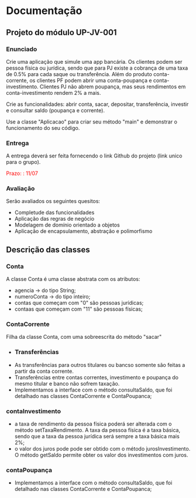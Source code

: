 # Documentação
## Projeto do módulo UP-JV-001
### Enunciado
Crie uma aplicação que simule uma app bancária. Os clientes podem ser pessoa física ou jurídica, sendo que para PJ existe a cobrança de uma taxa de 0.5% para cada saque ou transferência. Além do produto conta-corrente, os clientes PF podem abrir uma conta-poupança e conta-investimento. Clientes PJ não abrem poupança, mas seus rendimentos em conta-investimento rendem 2% a mais.

Crie as funcionalidades: abrir conta, sacar, depositar, transferência, investir e consultar saldo (poupança e corrente).

Use a classe "Aplicacao" para criar seu método "main" e demonstrar o funcionamento do seu código.

### Entrega
A entrega deverá ser feita fornecendo o link Github do projeto (link unico para o grupo).

<p style="color:red">Prazo: : 11/07</p>

### Avaliação
Serão avaliados os seguintes quesitos:

- Completude das funcionalidades
- Aplicação das regras de negócio
- Modelagem de domínio orientado a objetos
- Aplicação de encapsulamento, abstração e polimorfismo

## Descrição das classes
### Conta
A classe Conta é uma classe abstrata com os atributos:
- agencia -> do tipo String;
- numeroConta -> do tipo inteiro;
- contas que começam com "0" são pessoas jurídicas;
- contaas que começam com "11" são pessoas físicas;
### ContaCorrente
Filha da classe Conta, com uma sobreescrita do método "sacar" 
- ### Transferências
- As transferências para outros titulares ou bancso somente são feitas a partir da conta corrente. 
- Transferências entre contas correntes, investimento e poupança do mesmo titular e banco não sofrem taxação.
- Implementamos a interface com o método consultaSaldo, que foi detalhado nas classes ContaCorrente e ContaPoupanca; 
### contaInvestimento
- a taxa de rendimento da pessoa física poderá ser alterada com o método setTaxaRendimento. A taxa da pessoa física é a taxa básica, sendo que a taxa da pessoa jurídica será sempre a taxa básica mais 2%; 
- o valor dos juros pode pode ser obtido com o método jurosInvestimento. O método getSaldo permite obter os valor dos investimentos com juros.
### contaPoupança
- Implementamos a interface com o método consultaSaldo, que foi detalhado nas classes ContaCorrente e ContaPoupanca; 

